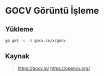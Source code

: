 # GOCV Görüntü İşleme

## Yükleme

```bash
go get -u -d gocv.io/x/gocv
```

## Kaynak
> <https://gocv.io/>
> <https://opencv.org/>